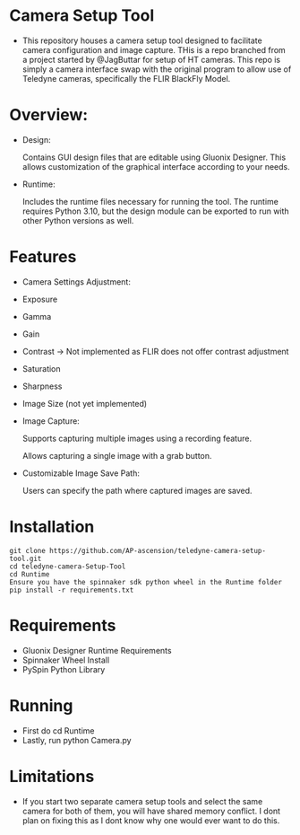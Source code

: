 # Camera Setup Tool
- This repository houses a camera setup tool designed to facilitate camera configuration and image capture. THis is a repo branched from a project started by @JagButtar for setup of HT cameras. This repo is simply a camera interface swap with the original program to allow use of Teledyne cameras, specifically the FLIR BlackFly Model.

# Overview:
- Design:

	Contains GUI design files that are editable using Gluonix Designer. This allows customization of the graphical interface according to your needs.
- Runtime:

	Includes the runtime files necessary for running the tool. The runtime requires Python 3.10, but the design module can be exported to run with other Python versions as well.

# Features
- Camera Settings Adjustment:
- Exposure
- Gamma
- Gain
- Contrast -> Not implemented as FLIR does not offer contrast adjustment
- Saturation
- Sharpness
- Image Size (not yet implemented)
- Image Capture:

	Supports capturing multiple images using a recording feature.

	Allows capturing a single image with a grab button.

- Customizable Image Save Path:

	Users can specify the path where captured images are saved.

# Installation
```
git clone https://github.com/AP-ascension/teledyne-camera-setup-tool.git
cd teledyne-camera-Setup-Tool
cd Runtime
Ensure you have the spinnaker sdk python wheel in the Runtime folder
pip install -r requirements.txt
```

# Requirements
- Gluonix Designer Runtime Requirements
- Spinnaker Wheel Install
- PySpin Python Library

# Running
- First do cd Runtime
- Lastly, run python Camera.py

# Limitations
- If you start two separate camera setup tools and select the same camera for both of them, you will have shared memory conflict. I dont plan on fixing this as I dont know why one would ever want to do this.
